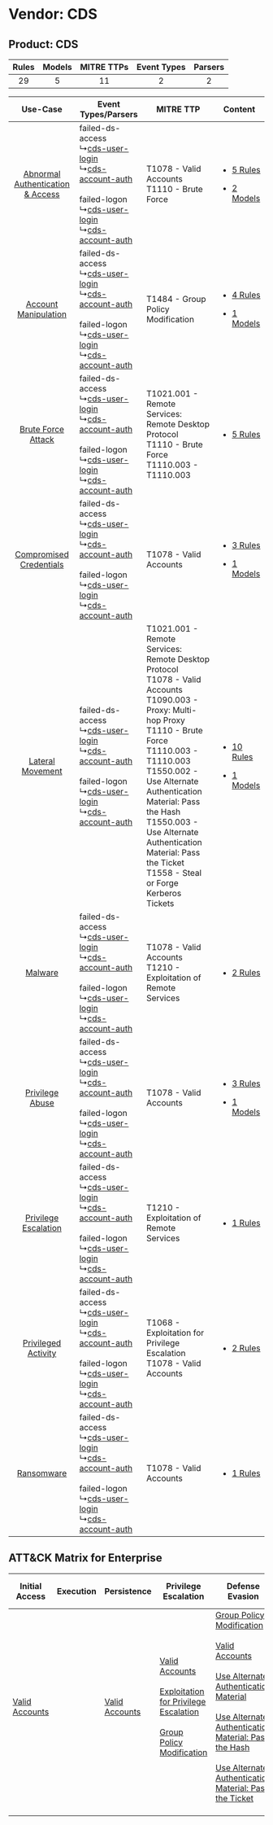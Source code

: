 Vendor: CDS
===========
Product: CDS
------------
| Rules | Models | MITRE TTPs | Event Types | Parsers |
|:-----:|:------:|:----------:|:-----------:|:-------:|
|  29   |   5    |     11     |      2      |    2    |

|    Use-Case    | Event Types/Parsers    | MITRE TTP    | Content    |
|:----:| ---- | ---- | ---- |
| [Abnormal Authentication & Access](../../../UseCases/uc_abnormal_authentication_&_access.md) |  failed-ds-access<br> ↳[cds-user-login](Ps/pC_cdsuserlogin.md)<br> ↳[cds-account-auth](Ps/pC_cdsaccountauth.md)<br><br> failed-logon<br> ↳[cds-user-login](Ps/pC_cdsuserlogin.md)<br> ↳[cds-account-auth](Ps/pC_cdsaccountauth.md)<br> | T1078 - Valid Accounts<br>T1110 - Brute Force<br>    | [<ul><li>5 Rules</li></ul><ul><li>2 Models</li></ul>](RM/r_m_cds_cds_Abnormal_Authentication_&_Access.md) |
|    [Account Manipulation](../../../UseCases/uc_account_manipulation.md)    |  failed-ds-access<br> ↳[cds-user-login](Ps/pC_cdsuserlogin.md)<br> ↳[cds-account-auth](Ps/pC_cdsaccountauth.md)<br><br> failed-logon<br> ↳[cds-user-login](Ps/pC_cdsuserlogin.md)<br> ↳[cds-account-auth](Ps/pC_cdsaccountauth.md)<br> | T1484 - Group Policy Modification<br>    | [<ul><li>4 Rules</li></ul><ul><li>1 Models</li></ul>](RM/r_m_cds_cds_Account_Manipulation.md)    |
|    [Brute Force Attack](../../../UseCases/uc_brute_force_attack.md)    |  failed-ds-access<br> ↳[cds-user-login](Ps/pC_cdsuserlogin.md)<br> ↳[cds-account-auth](Ps/pC_cdsaccountauth.md)<br><br> failed-logon<br> ↳[cds-user-login](Ps/pC_cdsuserlogin.md)<br> ↳[cds-account-auth](Ps/pC_cdsaccountauth.md)<br> | T1021.001 - Remote Services: Remote Desktop Protocol<br>T1110 - Brute Force<br>T1110.003 - T1110.003<br>    | [<ul><li>5 Rules</li></ul>](RM/r_m_cds_cds_Brute_Force_Attack.md)    |
|          [Compromised Credentials](../../../UseCases/uc_compromised_credentials.md)          |  failed-ds-access<br> ↳[cds-user-login](Ps/pC_cdsuserlogin.md)<br> ↳[cds-account-auth](Ps/pC_cdsaccountauth.md)<br><br> failed-logon<br> ↳[cds-user-login](Ps/pC_cdsuserlogin.md)<br> ↳[cds-account-auth](Ps/pC_cdsaccountauth.md)<br> | T1078 - Valid Accounts<br>    | [<ul><li>3 Rules</li></ul><ul><li>1 Models</li></ul>](RM/r_m_cds_cds_Compromised_Credentials.md)          |
|    [Lateral Movement](../../../UseCases/uc_lateral_movement.md)    |  failed-ds-access<br> ↳[cds-user-login](Ps/pC_cdsuserlogin.md)<br> ↳[cds-account-auth](Ps/pC_cdsaccountauth.md)<br><br> failed-logon<br> ↳[cds-user-login](Ps/pC_cdsuserlogin.md)<br> ↳[cds-account-auth](Ps/pC_cdsaccountauth.md)<br> | T1021.001 - Remote Services: Remote Desktop Protocol<br>T1078 - Valid Accounts<br>T1090.003 - Proxy: Multi-hop Proxy<br>T1110 - Brute Force<br>T1110.003 - T1110.003<br>T1550.002 - Use Alternate Authentication Material: Pass the Hash<br>T1550.003 - Use Alternate Authentication Material: Pass the Ticket<br>T1558 - Steal or Forge Kerberos Tickets<br> | [<ul><li>10 Rules</li></ul><ul><li>1 Models</li></ul>](RM/r_m_cds_cds_Lateral_Movement.md)    |
|    [Malware](../../../UseCases/uc_malware.md)    |  failed-ds-access<br> ↳[cds-user-login](Ps/pC_cdsuserlogin.md)<br> ↳[cds-account-auth](Ps/pC_cdsaccountauth.md)<br><br> failed-logon<br> ↳[cds-user-login](Ps/pC_cdsuserlogin.md)<br> ↳[cds-account-auth](Ps/pC_cdsaccountauth.md)<br> | T1078 - Valid Accounts<br>T1210 - Exploitation of Remote Services<br>    | [<ul><li>2 Rules</li></ul>](RM/r_m_cds_cds_Malware.md)    |
|    [Privilege Abuse](../../../UseCases/uc_privilege_abuse.md)    |  failed-ds-access<br> ↳[cds-user-login](Ps/pC_cdsuserlogin.md)<br> ↳[cds-account-auth](Ps/pC_cdsaccountauth.md)<br><br> failed-logon<br> ↳[cds-user-login](Ps/pC_cdsuserlogin.md)<br> ↳[cds-account-auth](Ps/pC_cdsaccountauth.md)<br> | T1078 - Valid Accounts<br>    | [<ul><li>3 Rules</li></ul><ul><li>1 Models</li></ul>](RM/r_m_cds_cds_Privilege_Abuse.md)    |
|    [Privilege Escalation](../../../UseCases/uc_privilege_escalation.md)    |  failed-ds-access<br> ↳[cds-user-login](Ps/pC_cdsuserlogin.md)<br> ↳[cds-account-auth](Ps/pC_cdsaccountauth.md)<br><br> failed-logon<br> ↳[cds-user-login](Ps/pC_cdsuserlogin.md)<br> ↳[cds-account-auth](Ps/pC_cdsaccountauth.md)<br> | T1210 - Exploitation of Remote Services<br>    | [<ul><li>1 Rules</li></ul>](RM/r_m_cds_cds_Privilege_Escalation.md)    |
|    [Privileged Activity](../../../UseCases/uc_privileged_activity.md)    |  failed-ds-access<br> ↳[cds-user-login](Ps/pC_cdsuserlogin.md)<br> ↳[cds-account-auth](Ps/pC_cdsaccountauth.md)<br><br> failed-logon<br> ↳[cds-user-login](Ps/pC_cdsuserlogin.md)<br> ↳[cds-account-auth](Ps/pC_cdsaccountauth.md)<br> | T1068 - Exploitation for Privilege Escalation<br>T1078 - Valid Accounts<br>    | [<ul><li>2 Rules</li></ul>](RM/r_m_cds_cds_Privileged_Activity.md)    |
|    [Ransomware](../../../UseCases/uc_ransomware.md)    |  failed-ds-access<br> ↳[cds-user-login](Ps/pC_cdsuserlogin.md)<br> ↳[cds-account-auth](Ps/pC_cdsaccountauth.md)<br><br> failed-logon<br> ↳[cds-user-login](Ps/pC_cdsuserlogin.md)<br> ↳[cds-account-auth](Ps/pC_cdsaccountauth.md)<br> | T1078 - Valid Accounts<br>    | [<ul><li>1 Rules</li></ul>](RM/r_m_cds_cds_Ransomware.md)    |

ATT&CK Matrix for Enterprise
----------------------------
| Initial Access                                                      | Execution | Persistence                                                         | Privilege Escalation                                                                                                                                                                                                                        | Defense Evasion                                                                                                                                                                                                                                                                                                                                                                                                                                                         | Credential Access                                                                                                                                    | Discovery | Lateral Movement                                                                                                                                                                                                                                                                                                                                    | Collection | Command and Control                                                                                                                       | Exfiltration | Impact |
| ------------------------------------------------------------------- | --------- | ------------------------------------------------------------------- | ------------------------------------------------------------------------------------------------------------------------------------------------------------------------------------------------------------------------------------------- | ----------------------------------------------------------------------------------------------------------------------------------------------------------------------------------------------------------------------------------------------------------------------------------------------------------------------------------------------------------------------------------------------------------------------------------------------------------------------- | ---------------------------------------------------------------------------------------------------------------------------------------------------- | --------- | --------------------------------------------------------------------------------------------------------------------------------------------------------------------------------------------------------------------------------------------------------------------------------------------------------------------------------------------------- | ---------- | ----------------------------------------------------------------------------------------------------------------------------------------- | ------------ | ------ |
| [Valid Accounts](https://attack.mitre.org/techniques/T1078)<br><br> |           | [Valid Accounts](https://attack.mitre.org/techniques/T1078)<br><br> | [Valid Accounts](https://attack.mitre.org/techniques/T1078)<br><br>[Exploitation for Privilege Escalation](https://attack.mitre.org/techniques/T1068)<br><br>[Group Policy Modification](https://attack.mitre.org/techniques/T1484)<br><br> | [Group Policy Modification](https://attack.mitre.org/techniques/T1484)<br><br>[Valid Accounts](https://attack.mitre.org/techniques/T1078)<br><br>[Use Alternate Authentication Material](https://attack.mitre.org/techniques/T1550)<br><br>[Use Alternate Authentication Material: Pass the Hash](https://attack.mitre.org/techniques/T1550/002)<br><br>[Use Alternate Authentication Material: Pass the Ticket](https://attack.mitre.org/techniques/T1550/003)<br><br> | [Brute Force](https://attack.mitre.org/techniques/T1110)<br><br>[Steal or Forge Kerberos Tickets](https://attack.mitre.org/techniques/T1558)<br><br> |           | [Exploitation of Remote Services](https://attack.mitre.org/techniques/T1210)<br><br>[Remote Services](https://attack.mitre.org/techniques/T1021)<br><br>[Use Alternate Authentication Material](https://attack.mitre.org/techniques/T1550)<br><br>[Remote Services: Remote Desktop Protocol](https://attack.mitre.org/techniques/T1021/001)<br><br> |            | [Proxy: Multi-hop Proxy](https://attack.mitre.org/techniques/T1090/003)<br><br>[Proxy](https://attack.mitre.org/techniques/T1090)<br><br> |              |        |